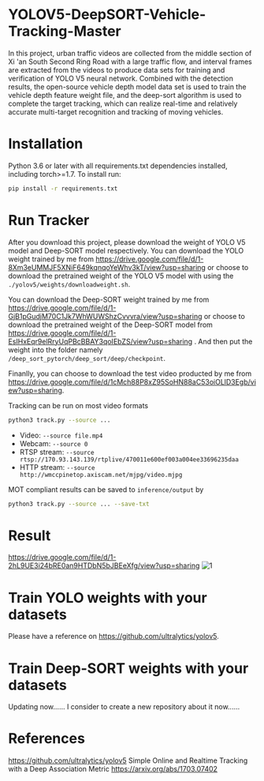 # YOLOV5-DeepSORT-Vehicle-Tracking-Master
In this project, urban traffic videos are collected from the middle section of Xi 'an South Second Ring Road with a large traffic flow, and interval frames are extracted from the videos to produce data sets for training and verification of YOLO V5 neural network. Combined with the detection results, the open-source vehicle depth model data set is used to train the vehicle depth feature weight file, and the deep-sort algorithm is used to complete the target tracking, which can realize real-time and relatively accurate multi-target recognition and tracking of moving vehicles.

# Installation
Python 3.6 or later with all requirements.txt dependencies installed, including torch>=1.7. To install run:
```bash
pip install -r requirements.txt
```

# Run Tracker
After you download this project, please download the weight of YOLO V5 model and Deep-SORT model respectively. 
You can download the YOLO weight trained by me from https://drive.google.com/file/d/1-8Xm3eUMMJF5XNiF649kqnqoYeWhv3kT/view?usp=sharing or choose to download the pretrained weight of the YOLO V5 model with using the `./yolov5/weights/downloadweight.sh`.

You can download the Deep-SORT weight trained by me from https://drive.google.com/file/d/1-GjB1pGudjM70C1Jk7WhWUWShzCvvvra/view?usp=sharing or choose to download the pretrained weight of the Deep-SORT model from https://drive.google.com/file/d/1-EsIHxEqr9elRryUqPBcBBAY3qoIEbZS/view?usp=sharing . And then put the weight into the folder namely `/deep_sort_pytorch/deep_sort/deep/checkpoint`.

Finanlly, you can choose to download the test video producted by me from https://drive.google.com/file/d/1cMch88P8xZ95SoHN88aC53oiOLlD3Egb/view?usp=sharing.

Tracking can be run on most video formats

```bash
python3 track.py --source ...
```

- Video:  `--source file.mp4`
- Webcam:  `--source 0`
- RTSP stream:  `--source rtsp://170.93.143.139/rtplive/470011e600ef003a004ee33696235daa`
- HTTP stream:  `--source http://wmccpinetop.axiscam.net/mjpg/video.mjpg`

MOT compliant results can be saved to `inference/output` by 

```bash
python3 track.py --source ... --save-txt
```

# Result
https://drive.google.com/file/d/1-2hL9UE3i24bRE0an9HTDbN5bJBEeXfg/view?usp=sharing
![1](https://user-images.githubusercontent.com/64308326/119247613-9fd9db80-bbbd-11eb-9280-4a687e2a8250.jpg)

# Train YOLO weights with your datasets
Please have a reference on https://github.com/ultralytics/yolov5.

# Train Deep-SORT weights with your datasets
Updating now......
I consider to create a new repository about it now......

# References
https://github.com/ultralytics/yolov5
Simple Online and Realtime Tracking with a Deep Association Metric https://arxiv.org/abs/1703.07402
